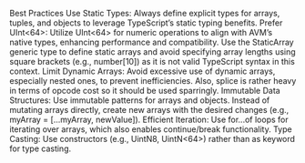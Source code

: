 Best Practices
Use Static Types: Always define explicit types for arrays, tuples, and objects to leverage TypeScript’s static typing benefits.
Prefer UInt<64>: Utilize UInt<64> for numeric operations to align with AVM’s native types, enhancing performance and compatibility.
Use the StaticArray generic type to define static arrays and avoid specifying array lengths using square brackets (e.g., number[10]) as it is not valid TypeScript syntax in this context.
Limit Dynamic Arrays: Avoid excessive use of dynamic arrays, especially nested ones, to prevent inefficiencies. Also, splice is rather heavy in terms of opcode cost so it should be used sparringly.
Immutable Data Structures: Use immutable patterns for arrays and objects. Instead of mutating arrays directly, create new arrays with the desired changes (e.g., myArray = [...myArray, newValue]).
Efficient Iteration: Use for...of loops for iterating over arrays, which also enables continue/break functionality.
Type Casting: Use constructors (e.g., UintN8, UintN<64>) rather than as keyword for type casting.